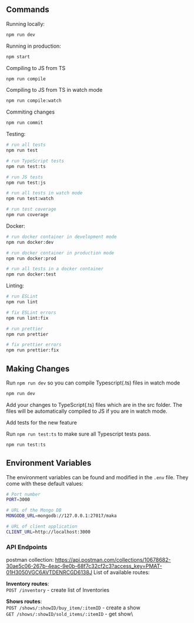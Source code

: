 ## Commands

Running locally:

```bash
npm run dev
```

Running in production:

```bash
npm start
```

Compiling to JS from TS

```bash
npm run compile
```

Compiling to JS from TS in watch mode

```bash
npm run compile:watch
```

Commiting changes

```bash
npm run commit
```

Testing:

```bash
# run all tests
npm run test

# run TypeScript tests
npm run test:ts

# run JS tests
npm run test:js

# run all tests in watch mode
npm run test:watch

# run test coverage
npm run coverage
```

Docker:

```bash
# run docker container in development mode
npm run docker:dev

# run docker container in production mode
npm run docker:prod

# run all tests in a docker container
npm run docker:test
```

Linting:

```bash
# run ESLint
npm run lint

# fix ESLint errors
npm run lint:fix

# run prettier
npm run prettier

# fix prettier errors
npm run prettier:fix
```

## Making Changes

Run `npm run dev` so you can compile Typescript(.ts) files in watch mode

```bash
npm run dev
```

Add your changes to TypeScript(.ts) files which are in the src folder. The files will be automatically compiled to JS if you are in watch mode.

Add tests for the new feature

Run `npm run test:ts` to make sure all Typescript tests pass.

```bash
npm run test:ts
```

## Environment Variables

The environment variables can be found and modified in the `.env` file. They come with these default values:

```bash
# Port number
PORT=3000

# URL of the Mongo DB
MONGODB_URL=mongodb://127.0.0.1:27017/maka

# URL of client application
CLIENT_URL=http://localhost:3000
```
### API Endpoints
postman collection: https://api.postman.com/collections/10678682-30ae5c06-267b-4eac-9e0b-68f7c32cf2c3?access_key=PMAT-01H3050VGC6AVTDENRCGD6138J
List of available routes:


**Inventory routes**:\
`POST /inventory` - create list of Inventories

**Shows routes**:\
`POST /shows/:showID/buy_item/:itemID` - create a show\
`GET /shows/:showID/sold_items/:itemID` - get show\